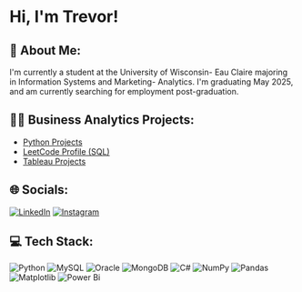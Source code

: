 # Hi, I'm Trevor! 

## 💫 About Me:
I'm currently a student at the University of Wisconsin- Eau Claire majoring in Information Systems and Marketing- Analytics. I'm graduating May 2025, and am currently searching for employment post-graduation.

## 👨‍💻 Business Analytics Projects:
- [Python Projects](https://github.com/tlamirande1/PythonProjects)
- [LeetCode Profile (SQL)](https://leetcode.com/u/tlamirande1/)
- [Tableau Projects](https://public.tableau.com/app/profile/trevor.lamirande/vizzes)


## 🌐 Socials:
[![LinkedIn](https://img.shields.io/badge/LinkedIn-%230077B5.svg?logo=linkedin&logoColor=white)](https://linkedin.com/in/trevor-lamirande) [![Instagram](https://img.shields.io/badge/Instagram-%23E4405F.svg?logo=Instagram&logoColor=white)](https://instagram.com/trevor_lamirande) 

## 💻 Tech Stack:
![Python](https://img.shields.io/badge/python-3670A0?style=for-the-badge&logo=python&logoColor=ffdd54) ![MySQL](https://img.shields.io/badge/mysql-4479A1.svg?style=for-the-badge&logo=mysql&logoColor=white) ![Oracle](https://img.shields.io/badge/Oracle-F80000?style=for-the-badge&logo=oracle&logoColor=white) ![MongoDB](https://img.shields.io/badge/MongoDB-%234ea94b.svg?style=for-the-badge&logo=mongodb&logoColor=white) ![C#](https://img.shields.io/badge/c%23-%23239120.svg?style=for-the-badge&logo=csharp&logoColor=white) ![NumPy](https://img.shields.io/badge/numpy-%23013243.svg?style=for-the-badge&logo=numpy&logoColor=white) ![Pandas](https://img.shields.io/badge/pandas-%23150458.svg?style=for-the-badge&logo=pandas&logoColor=white) ![Matplotlib](https://img.shields.io/badge/Matplotlib-%23ffffff.svg?style=for-the-badge&logo=Matplotlib&logoColor=black) ![Power Bi](https://img.shields.io/badge/power_bi-F2C811?style=for-the-badge&logo=powerbi&logoColor=black)

<!-- Proudly created with GPRM ( https://gprm.itsvg.in ) -->
